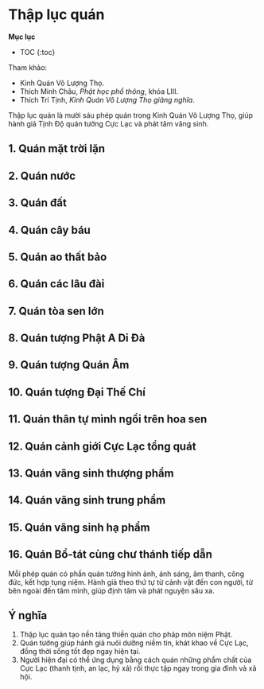 # Thập lục quán

**Mục lục**

- TOC
{:toc}

Tham khảo:

- Kinh Quán Vô Lượng Thọ.
- Thích Minh Châu, *Phật học phổ thông*, khóa LIII.
- Thích Trí Tịnh, *Kinh Quán Vô Lượng Thọ giảng nghĩa*.

Thập lục quán là mười sáu phép quán trong Kinh Quán Vô Lượng Thọ, giúp hành giả Tịnh Độ quán tưởng Cực Lạc và phát tâm vãng sinh.

## 1. Quán mặt trời lặn
## 2. Quán nước
## 3. Quán đất
## 4. Quán cây báu
## 5. Quán ao thất bảo
## 6. Quán các lâu đài
## 7. Quán tòa sen lớn
## 8. Quán tượng Phật A Di Đà
## 9. Quán tượng Quán Âm
## 10. Quán tượng Đại Thế Chí
## 11. Quán thân tự mình ngồi trên hoa sen
## 12. Quán cảnh giới Cực Lạc tổng quát
## 13. Quán vãng sinh thượng phẩm
## 14. Quán vãng sinh trung phẩm
## 15. Quán vãng sinh hạ phẩm
## 16. Quán Bồ-tát cùng chư thánh tiếp dẫn

Mỗi phép quán có phần quán tưởng hình ảnh, ánh sáng, âm thanh, công đức, kết hợp tụng niệm. Hành giả theo thứ tự từ cảnh vật đến con người, từ bên ngoài đến tâm mình, giúp định tâm và phát nguyện sâu xa.

## Ý nghĩa

1. Thập lục quán tạo nền tảng thiền quán cho pháp môn niệm Phật.
2. Quán tưởng giúp hành giả nuôi dưỡng niềm tin, khát khao về Cực Lạc, đồng thời sống tốt đẹp ngay hiện tại.
3. Người hiện đại có thể ứng dụng bằng cách quán những phẩm chất của Cực Lạc (thanh tịnh, an lạc, hỷ xả) rồi thực tập ngay trong gia đình và xã hội.
